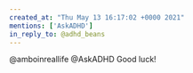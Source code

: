 ```yaml
---
created_at: "Thu May 13 16:17:02 +0000 2021"
mentions: ['AskADHD']
in_reply_to: @adhd_beans
---
```


@amboinreallife @AskADHD Good luck!